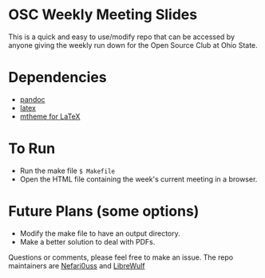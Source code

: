 # OSC Weekly Meeting Slides

This is a quick and easy to use/modify repo that can be accessed by anyone giving the weekly run down for the Open Source Club at Ohio State. 

# Dependencies
* [pandoc](http://pandoc.org/)
* [latex](https://www.latex-project.org/)
* [mtheme for LaTeX](https://github.com/matze/mtheme)

# To Run
* Run the make file
``` $ Makefile ```
* Open the HTML file containing the week's current meeting in a browser.

# Future Plans (some options)
* Modify the make file to have an output directory.
* Make a better solution to deal with PDFs.


Questions or comments, please feel free to make an issue. The repo maintainers are [Nefari0uss](https://github.com/Nefari0uss) and [LibreWulf](https://github.com/oslerw)
